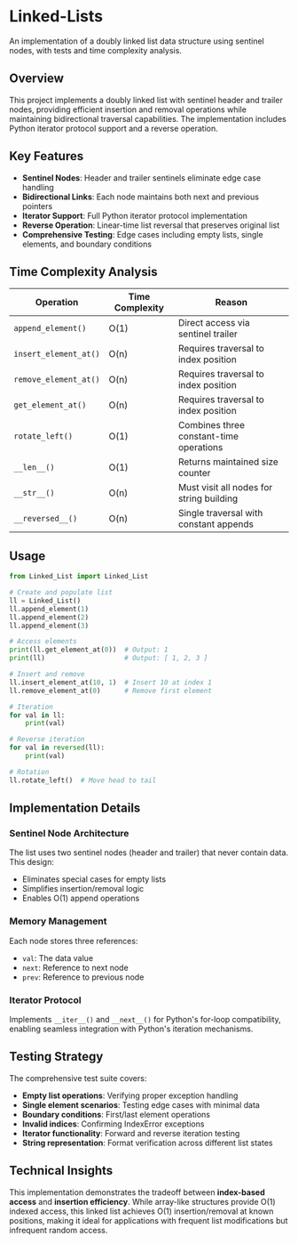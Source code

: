 # Linked-Lists

An implementation of a doubly linked list data structure using sentinel nodes, with tests and time complexity analysis.

## Overview

This project implements a doubly linked list with sentinel header and trailer nodes, providing efficient insertion and removal operations while maintaining bidirectional traversal capabilities. The implementation includes Python iterator protocol support and a reverse operation.

## Key Features

- **Sentinel Nodes**: Header and trailer sentinels eliminate edge case handling
- **Bidirectional Links**: Each node maintains both next and previous pointers
- **Iterator Support**: Full Python iterator protocol implementation
- **Reverse Operation**: Linear-time list reversal that preserves original list
- **Comprehensive Testing**: Edge cases including empty lists, single elements, and boundary conditions

## Time Complexity Analysis

| Operation | Time Complexity | Reason |
|-----------|----------------|--------|
| `append_element()` | O(1) | Direct access via sentinel trailer |
| `insert_element_at()` | O(n) | Requires traversal to index position |
| `remove_element_at()` | O(n) | Requires traversal to index position |
| `get_element_at()` | O(n) | Requires traversal to index position |
| `rotate_left()` | O(1) | Combines three constant-time operations |
| `__len__()` | O(1) | Returns maintained size counter |
| `__str__()` | O(n) | Must visit all nodes for string building |
| `__reversed__()` | O(n) | Single traversal with constant appends |

## Usage

```python
from Linked_List import Linked_List

# Create and populate list
ll = Linked_List()
ll.append_element(1)
ll.append_element(2)
ll.append_element(3)

# Access elements
print(ll.get_element_at(0))  # Output: 1
print(ll)                    # Output: [ 1, 2, 3 ]

# Insert and remove
ll.insert_element_at(10, 1)  # Insert 10 at index 1
ll.remove_element_at(0)      # Remove first element

# Iteration
for val in ll:
    print(val)

# Reverse iteration
for val in reversed(ll):
    print(val)

# Rotation
ll.rotate_left()  # Move head to tail
```

## Implementation Details

### Sentinel Node Architecture
The list uses two sentinel nodes (header and trailer) that never contain data. This design:
- Eliminates special cases for empty lists
- Simplifies insertion/removal logic
- Enables O(1) append operations

### Memory Management
Each node stores three references:
- `val`: The data value
- `next`: Reference to next node
- `prev`: Reference to previous node

### Iterator Protocol
Implements `__iter__()` and `__next__()` for Python's for-loop compatibility, enabling seamless integration with Python's iteration mechanisms.

## Testing Strategy

The comprehensive test suite covers:
- **Empty list operations**: Verifying proper exception handling
- **Single element scenarios**: Testing edge cases with minimal data
- **Boundary conditions**: First/last element operations
- **Invalid indices**: Confirming IndexError exceptions
- **Iterator functionality**: Forward and reverse iteration testing
- **String representation**: Format verification across different list states

## Technical Insights

This implementation demonstrates the tradeoff between **index-based access** and **insertion efficiency**. While array-like structures provide O(1) indexed access, this linked list achieves O(1) insertion/removal at known positions, making it ideal for applications with frequent list modifications but infrequent random access.
